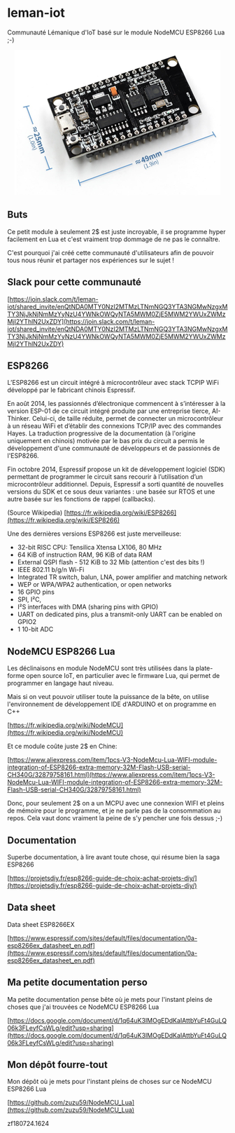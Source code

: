 # leman-iot
Communauté Lémanique d'IoT basé sur le module NodeMCU ESP8266 Lua ;-)

<p align="center">
  <img src="https://raw.githubusercontent.com/zuzu59/leman-iot/master/NodeMCU.png">
</p>

## Buts
Ce petit module à seulement 2$ est juste incroyable, il se programme hyper facilement en Lua et c'est vraiment trop dommage de ne pas le connaître.

C'est pourquoi j'ai créé cette communauté d'utilisateurs afin de pouvoir tous nous réunir et partager nos expériences sur le sujet !

## Slack pour cette communauté
[https://join.slack.com/t/leman-iot/shared_invite/enQtNDA0MTY0NzI2MTMzLTNmNGQ3YTA3NGMwNzgxMTY3NjJkNjNmMzYyNzU4YWNkOWQyNTA5MWM0ZjE5MWM2YWUxZWMzMjI2YThlN2UxZDY](https://join.slack.com/t/leman-iot/shared_invite/enQtNDA0MTY0NzI2MTMzLTNmNGQ3YTA3NGMwNzgxMTY3NjJkNjNmMzYyNzU4YWNkOWQyNTA5MWM0ZjE5MWM2YWUxZWMzMjI2YThlN2UxZDY)

## ESP8266
L’ESP8266 est un circuit intégré à microcontrôleur avec stack TCPIP WiFi développé par le fabricant chinois Espressif.

En août 2014, les passionnés d’électronique commencent à s’intéresser à la version ESP-01 de ce circuit intégré produite par une entreprise tierce, AI-Thinker. Celui-ci, de taille réduite, permet de connecter un microcontrôleur à un réseau WiFi et d’établir des connexions TCP/IP avec des commandes Hayes. La traduction progressive de la documentation (à l'origine uniquement en chinois) motivée par le bas prix du circuit a permis le développement d'une communauté de développeurs et de passionnés de l'ESP8266.

Fin octobre 2014, Espressif propose un kit de développement logiciel (SDK) permettant de programmer le circuit sans recourir à l’utilisation d’un microcontrôleur additionnel. Depuis, Espressif a sorti quantité de nouvelles versions du SDK et ce sous deux variantes : une basée sur RTOS et une autre basée sur les fonctions de rappel (callbacks).

(Source Wikipedia)
[https://fr.wikipedia.org/wiki/ESP8266](https://fr.wikipedia.org/wiki/ESP8266)

Une des dernières versions ESP8266 est juste merveilleuse:

* 32-bit RISC CPU: Tensilica Xtensa LX106, 80 MHz
* 64 KiB of instruction RAM, 96 KiB of data RAM
* External QSPI flash - 512 KiB to 32 Mib (attention c'est des bits !)
* IEEE 802.11 b/g/n Wi-Fi
* Integrated TR switch, balun, LNA, power amplifier and matching network
* WEP or WPA/WPA2 authentication, or open networks
* 16 GPIO pins
* SPI, I²C,
* I²S interfaces with DMA (sharing pins with GPIO)
* UART on dedicated pins, plus a transmit-only UART can be enabled on GPIO2
* 1 10-bit ADC

## NodeMCU ESP8266 Lua
Les déclinaisons en module NodeMCU sont très utilisées dans la plate-forme open source IoT, en particulier avec le firmware Lua, qui permet de programmer en langage haut niveau.

Mais si on veut pouvoir utiliser toute la puissance de la bête, on utilise l'environnement de développement IDE d'ARDUINO et on programme en C++

[https://fr.wikipedia.org/wiki/NodeMCU](https://fr.wikipedia.org/wiki/NodeMCU)

Et ce module coûte juste 2$ en Chine:

[https://www.aliexpress.com/item/1pcs-V3-NodeMcu-Lua-WIFI-module-integration-of-ESP8266-extra-memory-32M-Flash-USB-serial-CH340G/32879758161.html](https://www.aliexpress.com/item/1pcs-V3-NodeMcu-Lua-WIFI-module-integration-of-ESP8266-extra-memory-32M-Flash-USB-serial-CH340G/32879758161.html)

Donc, pour seulement 2$ on a un MCPU avec une connexion WIFI et pleins de mémoire pour le programme, et je ne parle pas de la consommation au repos. Cela vaut donc vraiment la peine de s'y pencher une fois dessus ;-)

## Documentation
Superbe documentation, à lire avant toute chose, qui résume bien la saga ESP8266

[https://projetsdiy.fr/esp8266-guide-de-choix-achat-projets-diy/](https://projetsdiy.fr/esp8266-guide-de-choix-achat-projets-diy/)

## Data sheet
Data sheet ESP8266EX

[https://www.espressif.com/sites/default/files/documentation/0a-esp8266ex_datasheet_en.pdf](https://www.espressif.com/sites/default/files/documentation/0a-esp8266ex_datasheet_en.pdf)

## Ma petite documentation perso
Ma petite documentation pense bête où je mets pour l'instant pleins de choses que j'ai trouvées ce NodeMCU ESP8266 Lua

[https://docs.google.com/document/d/1q64uK3IMOgEDdKaIAttbYuFt4GuLQ06k3FLeyfCsWLg/edit?usp=sharing](https://docs.google.com/document/d/1q64uK3IMOgEDdKaIAttbYuFt4GuLQ06k3FLeyfCsWLg/edit?usp=sharing)


## Mon dépôt fourre-tout
Mon dépôt où je mets pour l'instant pleins de choses sur ce NodeMCU ESP8266 Lua

[https://github.com/zuzu59/NodeMCU_Lua](https://github.com/zuzu59/NodeMCU_Lua)

zf180724.1624


